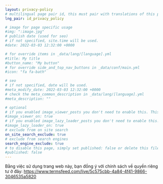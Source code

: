 ```yaml
---
layout: privacy-policy
# multilingual page pair id, this must pair with translations of this page. (This name must be unique)
lng_pair: id_privacy_policy

# image for page specific usage
#img: ":image.jpg"
# publish date (used for seo)
# if not specified, site.time will be used.
#date: 2022-03-03 12:32:00 +0000

# for override items in _data/lang/[language].yml
#title: My title
#button_name: "My button"
# for override side_and_top_nav_buttons in _data/conf/main.yml
#icon: "fa fa-bath"

# seo
# if not specified, date will be used.
#meta_modify_date: 2022-03-03 12:32:00 +0000
# check the meta_common_description in _data/lang/[language].yml
#meta_description: ""

# optional
# if you enabled image_viewer_posts you don't need to enable this. This is only if image_viewer_posts = false
#image_viewer_on: true
# if you enabled image_lazy_loader_posts you don't need to enable this. This is only if image_lazy_loader_posts = false
#image_lazy_loader_on: true
# exclude from on site search
on_site_search_exclude: true
# exclude from search engines
search_engine_exclude: true
# to disable this page, simply set published: false or delete this file
#published: false
---
```


Bằng việc sử dụng trang web này, bạn đồng ý với chính sách về quyền riêng tư ở đây:
<https://www.termsfeed.com/live/5c575cbb-4a84-4f41-9866-3046535a5820>
